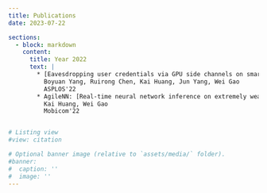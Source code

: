 ```yaml
---
title: Publications
date: 2023-07-22

sections:
  - block: markdown
    content:
      title: Year 2022
      text: |
        * [Eavesdropping user credentials via GPU side channels on smartphones](https://doi.org/10.1145/3503222.3507757)
          Boyuan Yang, Ruirong Chen, Kai Huang, Jun Yang, Wei Gao
          ASPLOS'22
        * AgileNN: [Real-time neural network inference on extremely weak devices: agile offloading with explainable AI](https://doi.org/10.1145/3495243.3560551)
          Kai Huang, Wei Gao
          Mobicom'22


# Listing view
#view: citation

# Optional banner image (relative to `assets/media/` folder).
#banner:
#  caption: ''
#  image: ''
---
```


